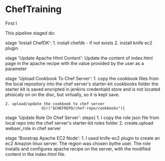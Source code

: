 # ChefTraining
First I 

This pipeline staged do:

 stage 'Install ChefDK':
    1. install chefdk - if not exists
    2. install knife ec2 plugin
        
stage 'Update Apache Html Content':
    Update the content of index.html page in the apache recipe with the value provided by the user as a parameter
            
stage 'Upload Cookbook To Chef Server':
    1. copy the cookbook files from the local repository into the chef 
        server's starter-kit cookbooks folder 
        the starter kit is saved encripted in jenkins credentiald store
        and is not located phisicaly on on the disc, but virtually, so it is kept save.
                   
    2. upload/update the cookbook to chef server
                    dir("$CHEFREPO/chef-repo/cookbooks"){

stage 'Update Role On Chef Server':
            steps{
    1. I copy the role json file from local repo into the
       chef server's starter-kit roles folder
    2. create.upload webser_role in chef server
       
stage 'Boostrap Apache EC2 Node':
    1. I used knife-ec2 plugin to create an ec2 Amazon linux server.
       The region was chosen bythe user.
       The role installs and configures apache recipe on the server, with the modified content in the index.html file.
                    